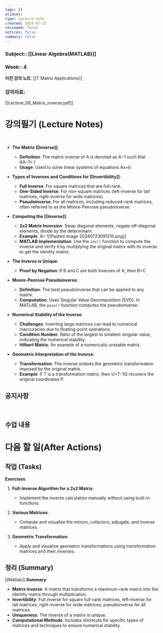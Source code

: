 ```yaml
---
tags: []
aliases: 
type: lecture-note
created: 2024-07-23
reviewed: false
notices: false
summary: false
---
```

### **Subject**:: [[Linear Algebra(MATLAB)]]
### **Week**:: 4

**이전 강의 노트**: [[7. Matrix Applications]]

### 강의자료: 
[[Lecture_08_Matrix_inverse.pdf]]

# 강의필기 (Lecture Notes)
<br>

- **The Matrix [[Inverse]]**:
    
    - **Definition**: The matrix inverse of A is denoted as A−1 such that AA−1= I
    - **Usage**: Used to solve linear systems of equations Ax=b
- **Types of Inverses and Conditions for [[Invertibility]]**:
    
    - **Full Inverse**: For square matrices that are full-rank.
    - **One-Sided Inverse**: For non-square matrices (left-inverse for tall matrices, right-inverse for wide matrices).
    - **Pseudoinverse**: For all matrices, including reduced-rank matrices, often referred to as the Moore-Penrose pseudoinverse.
- **Computing the [[Inverse]]**:
    
    - **2x2 Matrix Inversion**: Swap diagonal elements, negate off-diagonal elements, divide by the determinant.
    - **Example**: A=
		![[Pasted image 20240723091210.png]]
    - **MATLAB Implementation**: Use the `inv()` function to compute the inverse and verify it by multiplying the original matrix with its inverse to get the identity matrix.
- **The Inverse is Unique**:
    
    - **Proof by Negation**: If B and C are both inverses of A, then B=C
- **Moore-Penrose Pseudoinverse**:
    
    - **Definition**: The best pseudoinverse that can be applied to any matrix.
    - **Computation**: Uses Singular Value Decomposition (SVD). In MATLAB, the `pinv()` function computes the pseudoinverse.
- **Numerical Stability of the Inverse**:
    
    - **Challenges**: Inverting large matrices can lead to numerical inaccuracies due to floating-point operations.
    - **Condition Number**: Ratio of the largest to smallest singular value, indicating the numerical stability.
    - **Hilbert Matrix**: An example of a numerically unstable matrix.
- **Geometric Interpretation of the Inverse**:
    
    - **Transformation**: The inverse undoes the geometric transformation imposed by the original matrix.
    - **Example**: If T is a transformation matrix, then U=T−1Q recovers the original coordinates P.
    
## 공지사항
<br>



## 수업 내용


# 다음 할 일(After Actions)
## 작업 (Tasks)

**Exercises**:

1. **Full-Inverse Algorithm for a 2x2 Matrix**:
    
    - Implement the inverse calculation manually without using built-in functions.
2. **Various Matrices**:
    
    - Compute and visualize the minors, cofactors, adjugate, and inverse matrices.
3. **Geometric Transformation**:
    
    - Apply and visualize geometric transformations using transformation matrices and their inverses.

## 정리 (Summary)
[[Matlab]]
**Summary**:

- **Matrix Inverse**: A matrix that transforms a maximum-rank matrix into the identity matrix through multiplication.
- **Invertibility**: Full inverse for square full-rank matrices, left-inverse for tall matrices, right-inverse for wide matrices, pseudoinverse for all matrices.
- **Uniqueness**: The inverse of a matrix is unique.
- **Computational Methods**: Includes shortcuts for specific types of matrices and techniques to ensure numerical stability.


